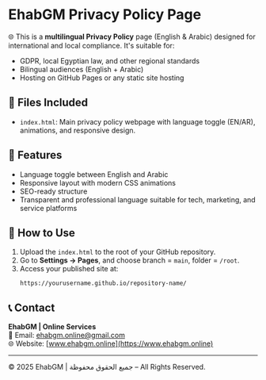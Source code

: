 
# EhabGM Privacy Policy Page

🌐 This is a **multilingual Privacy Policy** page (English & Arabic) designed for international and local compliance. It's suitable for:
- GDPR, local Egyptian law, and other regional standards
- Bilingual audiences (English + Arabic)
- Hosting on GitHub Pages or any static site hosting

## 📁 Files Included
- `index.html`: Main privacy policy webpage with language toggle (EN/AR), animations, and responsive design.

## 🚀 Features
- Language toggle between English and Arabic
- Responsive layout with modern CSS animations
- SEO-ready structure
- Transparent and professional language suitable for tech, marketing, and service platforms

## 🧾 How to Use
1. Upload the `index.html` to the root of your GitHub repository.
2. Go to **Settings → Pages**, and choose branch = `main`, folder = `/root`.
3. Access your published site at:
   ```
   https://yourusername.github.io/repository-name/
   ```

## 📞 Contact
**EhabGM | Online Services**  
📧 Email: [ehabgm.online@gmail.com](mailto:ehabgm.online@gmail.com)  
🌐 Website: [www.ehabgm.online](https://www.ehabgm.online)

---

© 2025 EhabGM | جميع الحقوق محفوظة – All Rights Reserved.
